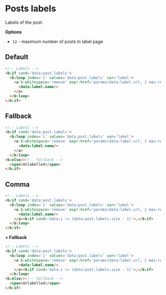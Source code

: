 <!--
@@@title:Posts labels@@@
@@@description:Labels of the post.@@@
@@@section:XML Snippets@@@
-->

# Posts labels

Labels of the post.

**Options**

- `12` - maximum number of posts in label page


## Default

```html
<!-- Labels -->
<b:if cond='data:post.labels'>
  <b:loop index='i' values='data:post.labels' var='label'>
    <a b:whitespace='remove' expr:href='params(data:label.url, { max-results: "12" })' expr:title='data:label.name'>
      <data:label.name/>
    </a>
  </b:loop>
</b:if>
```


## Fallback

```html
<!-- Labels -->
<b:if cond='data:post.labels'>
  <b:loop index='i' values='data:post.labels' var='label'>
    <a b:whitespace='remove' expr:href='params(data:label.url, { max-results: "12" })' expr:title='data:label.name'>
      <data:label.name/>
    </a>
  </b:loop>
<b:else/><!-- fallback -->
  <span>Unlabelled</span>
</b:if>
```


## Comma

```html
<!-- Labels -->
<b:if cond='data:post.labels'>
  <b:loop index='i' values='data:post.labels' var='label'>
    <a b:whitespace='remove' expr:href='params(data:label.url, { max-results: "12" })' expr:title='data:label.name'>
      <data:label.name/>
    </a><b:if cond='data:i != (data:post.labels.size - 1)'>,</b:if>
  </b:loop>
</b:if>
```

**+ Fallback**

```html
<!-- Labels -->
<b:if cond='data:post.labels'>
  <b:loop index='i' values='data:post.labels' var='label'>
    <a b:whitespace='remove' expr:href='params(data:label.url, { max-results: "12" })' expr:title='data:label.name'>
      <data:label.name/>
    </a><b:if cond='data:i != (data:post.labels.size - 1)'>,</b:if>
  </b:loop>
<b:else/><!-- fallback -->
  <span>Unlabelled</span>
</b:if>
```
